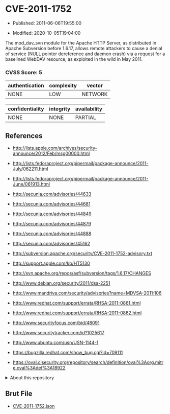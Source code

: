 # CVE-2011-1752

- Published: 2011-06-06T19:55:00

- Modified: 2020-10-05T19:04:00

The mod_dav_svn module for the Apache HTTP Server, as distributed in Apache Subversion before 1.6.17, allows remote attackers to cause a denial of service (NULL pointer dereference and daemon crash) via a request for a baselined WebDAV resource, as exploited in the wild in May 2011.

### CVSS Score: **5**

| authentication | complexity | vector |
| --- | --- | --- |
| NONE | LOW | NETWORK |

| confidentiality | integrity | availability |
| --- | --- | --- |
| NONE | NONE | PARTIAL |

## References

* http://lists.apple.com/archives/security-announce/2012/Feb/msg00000.html

* http://lists.fedoraproject.org/pipermail/package-announce/2011-July/062211.html

* http://lists.fedoraproject.org/pipermail/package-announce/2011-June/061913.html

* http://secunia.com/advisories/44633

* http://secunia.com/advisories/44681

* http://secunia.com/advisories/44849

* http://secunia.com/advisories/44879

* http://secunia.com/advisories/44888

* http://secunia.com/advisories/45162

* http://subversion.apache.org/security/CVE-2011-1752-advisory.txt

* http://support.apple.com/kb/HT5130

* http://svn.apache.org/repos/asf/subversion/tags/1.6.17/CHANGES

* http://www.debian.org/security/2011/dsa-2251

* http://www.mandriva.com/security/advisories?name=MDVSA-2011:106

* http://www.redhat.com/support/errata/RHSA-2011-0861.html

* http://www.redhat.com/support/errata/RHSA-2011-0862.html

* http://www.securityfocus.com/bid/48091

* http://www.securitytracker.com/id?1025617

* http://www.ubuntu.com/usn/USN-1144-1

* https://bugzilla.redhat.com/show_bug.cgi?id=709111

* https://oval.cisecurity.org/repository/search/definition/oval%3Aorg.mitre.oval%3Adef%3A18922

<details>
<summary>About this repository</summary> 

  This repository is part of the project [Live Hack CVE](https://github.com/Live-Hack-CVE). Main website can be found [www.live-hack.org](https://www.live-hack.org) 
  
  Made by [Sn0wAlice](https://github.com/Sn0wAlice) for the people that care about security and need to have a feed of the latest CVEs. Hope you enjoy it, don't forget to star the repo and follow me on [Twitter](https://twitter.com/Sn0wAlice) and [Github](https://github.com/Sn0wAlice). And that is my [personnal website](https://www.alice-snow.me/)

  - [Home Page](https://github.com/Live-Hack-CVE)
  - [Framework](https://github.com/Live-Hack-CVE/cve-framework)
  - [CVE database](https://github.com/Live-Hack-CVE/full_database)
  - [Changelog](https://github.com/Live-Hack-CVE/Changelog)
</details>

## Brut File

* [CVE-2011-1752.json](https://raw.githubusercontent.com/Live-Hack-CVE/full_database/main/cves/2011/CVE-2011-1752.json)

